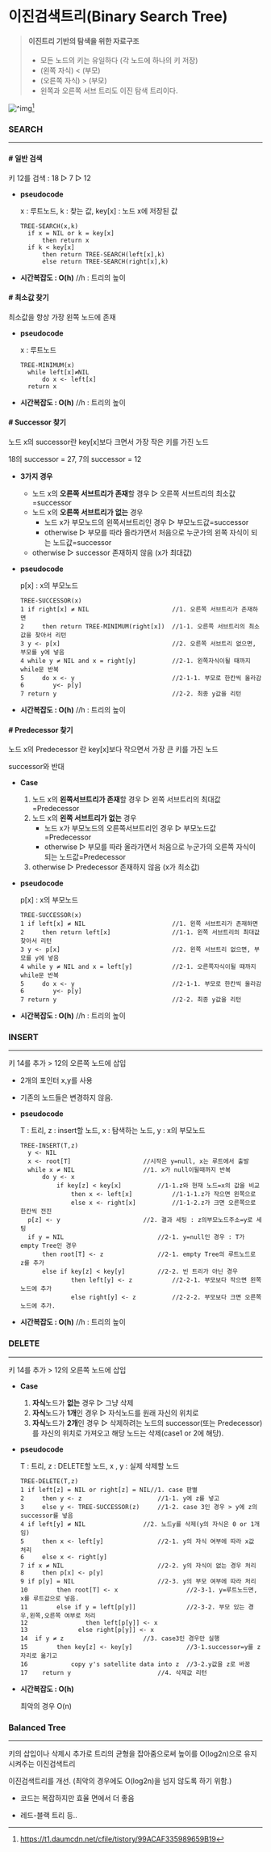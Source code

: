# 이진검색트리(Binary Search Tree)

> #### 이진트리 기반의 탐색을 위한 자료구조
>
> - 모든 노드의 키는 유일하다 (각 노드에 하나의 키 저장)
> - (왼쪽 자식) < (부모)
> - (오른쪽 자식) > (부모)
> - 왼쪽과 오른쪽 서브 트리도 이진 탐색 트리이다.



![^img](https://t1.daumcdn.net/cfile/tistory/99ACAF335989659B19)[^img1]

[^img1]: https://t1.daumcdn.net/cfile/tistory/99ACAF335989659B19



### SEARCH

------

#### # 일반 검색

키 12를 검색 : 18 ▷ 7 ▷ 12

- **pseudocode**

  x : 루트노드,  k : 찾는 값, key[x] : 노드 x에 저장된 값

  ```pseudocode
  TREE-SEARCH(x,k)
  	if x = NIL or k = key[x]
  		then return x
  	if k < key[x]
  		then return TREE-SEARCH(left[x],k)
  		else return TREE-SEARCH(right[x],k)
  ```

- **시간복잡도 : O(h)**   //h : 트리의 높이



#### # 최소값 찾기

최소값을 항상 가장 왼쪽 노드에 존재

- **pseudocode**

  x : 루트노드

  ```pseudocode
  TREE-MINIMUM(x)
  	while left[x]≠NIL
  		do x <- left[x]
  	return x
  ```

- **시간복잡도 : O(h)**   //h : 트리의 높이



#### # Successor 찾기

노드 x의 successor란 key[x]보다 크면서 가장 작은 키를 가진 노드

18의 successor = 27, 7의 successor = 12

- **3가지 경우**
  - 노드 x의 **오른쪽 서브트리가 존재**할 경우 ▷ 오른쪽 서브트리의 최소값=successor
  - 노드 x의 **오른쪽 서브트리가 없는** 경우
    - 노드 x가 부모노드의 왼쪽서브트리인 경우 ▷ 부모노드값=successor
    - otherwise ▷ 부모를 따라 올라가면서 처음으로 누군가의 왼쪽 자식이 되는 노드값=successor
  - otherwise ▷ successor 존재하지 않음 (x가 최대값)

- **pseudocode**

  p[x] : x의 부모노드

  ```pseudocode
  TREE-SUCCESSOR(x)
  1	if right[x] ≠ NIL						//1. 오른쪽 서브트리가 존재하면
  2		then return TREE-MINIMUM(right[x])	//1-1. 오른쪽 서브트리의 최소값을 찾아서 리턴
  3	y <- p[x]								//2. 오른쪽 서브트리 없으면, 부모를 y에 넣음
  4	while y ≠ NIL and x = right[y]			//2-1. 왼쪽자식이될 때까지 while문 반복
  5		do x <- y							//2-1-1. 부모로 한칸씩 올라감
  6		   y<- p[y]
  7	return y								//2-2. 최종 y값을 리턴
  ```

- **시간복잡도 : O(h)**   //h : 트리의 높이



#### # Predecessor 찾기

노드 x의 Predecessor 란 key[x]보다 작으면서 가장 큰 키를 가진 노드

successor와 반대

- **Case**
  1. 노드 x의 **왼쪽서브트리가 존재**할 경우 ▷ 왼쪽 서브트리의 최대값=Predecessor 
  2. 노드 x의 **왼쪽 서브트리가 없는** 경우
     - 노드 x가 부모노드의 오른쪽서브트리인 경우 ▷ 부모노드값=Predecessor 
     - otherwise ▷ 부모를 따라 올라가면서 처음으로 누군가의 오른쪽 자식이 되는 노드값=Predecessor 
  3. otherwise ▷ Predecessor 존재하지 않음 (x가 최소값)

- **pseudocode**

  p[x] : x의 부모노드

  ```pseudocode
  TREE-SUCCESSOR(x)
  1	if left[x] ≠ NIL						//1. 왼쪽 서브트리가 존재하면
  2		then return left[x]					//1-1. 왼쪽 서브트리의 최대값 찾아서 리턴
  3	y <- p[x]								//2. 왼쪽 서브트리 없으면, 부모를 y에 넣음
  4	while y ≠ NIL and x = left[y]			//2-1. 오른쪽자식이될 때까지 while문 반복
  5		do x <- y							//2-1-1. 부모로 한칸씩 올라감
  6		   y<- p[y]
  7	return y								//2-2. 최종 y값을 리턴
  ```

- **시간복잡도 : O(h)**   //h : 트리의 높이



### INSERT

------

키 14를 추가 > 12의 오른쪽 노드에 삽입

- 2개의 포인터 x,y를 사용
- 기존의 노드들은 변경하지 않음.

- **pseudocode**

  T : 트리, z : insert할 노드, x : 탐색하는 노드, y : x의 부모노드

  ```pseudocode
  TREE-INSERT(T,z)
  	y <- NIL
  	x <- root[T]					//시작은 y=null, x는 루트에서 출발
  	while x ≠ NIL					//1. x가 null이될때까지 반복
  		do y <- x					
  			if key[z] < key[x]			//1-1.z와 현재 노드=x의 값을 비교
  				then x <- left[x]			//1-1-1.z가 작으면 왼쪽으로
  				else x <- right[x]			//1-1-2.z가 크면 오른쪽으로 한칸씩 전진
  	p[z] <- y						//2. 결과 세팅 : z의부모노드주소=y로 세팅
  	if y = NIL							//2-1. y=null인 경우 : T가 empty Tree인 경우
  		then root[T] <- z				//2-1. empty Tree의 루트노드로 z를 추가
  		else if key[z] < key[y]			//2-2. 빈 트리가 아닌 경우
  				then left[y] <- z			//2-2-1. 부모보다 작으면 왼쪽노드에 추가
  				else right[y] <- z			//2-2-2. 부모보다 크면 오른쪽노드에 추가.
  ```

- **시간복잡도 : O(h)**   //h : 트리의 높이



### DELETE

------

키 14를 추가 > 12의 오른쪽 노드에 삽입

- **Case**
  1. **자식**노드가 **없는** 경우 ▷ 그냥 삭제
  2. **자식**노드가 **1개**인 경우 ▷ 자식노드를 원래 자신의 위치로
  3. **자식**노드가 **2개**인 경우 ▷ 삭제하려는 노드의 successor(또는 Predecessor)를 자신의 위치로 가져오고 해당 노드는 삭제(case1 or 2에 해당).

- **pseudocode**

  T : 트리, z : DELETE할 노드, x , y  : 실제 삭제할 노드

  ```pseudocode
  TREE-DELETE(T,z)
  1	if left[z] = NIL or right[z] = NIL//1. case 판별
  2		then y <- z						//1-1. y에 z를 넣고
  3		else y <- TREE-SUCCESSOR(z)		//1-2. case 3인 경우 > y에 z의 successor를 넣음
  4	if left[y] ≠ NIL				//2. 노드y를 삭제(y의 자식은 0 or 1개임)
  5		then x <- left[y]				//2-1. y의 자식 여부에 따라 x값 처리
  6		else x <- right[y]				
  7	if x ≠ NIL							//2-2. y의 자식이 없는 경우 처리
  8		then p[x] <- p[y]
  9	if p[y] = NIL						//2-3. y의 부모 여부에 따라 처리
  10		then root[T] <- x					//2-3-1. y=루트노드면, x를 루트값으로 넣음.
  11		else if y = left[p[y]]				//2-3-2. 부모 있는 경우,왼쪽,오른쪽 여부로 처리
  12				then left[p[y]] <- x			
  13              else right[p[y]] <- x             
  14  if y ≠ z						//3. case3인 경우만 실행      
  15		then key[z] <- key[y]    			//3-1.successor=y를 z자리로 옮기고 
  16			copy y's satellite data into z	//3-2.y값을 z로 바꿈
  17	return y						//4. 삭제값 리턴
  ```

- **시간복잡도 : O(h)**

  최악의 경우 O(n)



### Balanced Tree

------

키의 삽입이나 삭제시 추가로 트리의 균형을 잡아줌으로써 높이를 O(log2n)으로 유지시켜주는 이진검색트리

이진검색트리를 개선. (최악의 경우에도 O(log2n)을 넘지 않도록 하기 위함.)

- 코드는 복잡하지만 효율 면에서 더 좋음

- 레드-블랙 트리 등..